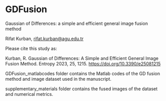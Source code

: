 # GDFusion
Gaussian of Differences: a simple and efficient general image fusion method

Rifat Kurban, rifat.kurban@agu.edu.tr

Please cite this study as:

Kurban, R. Gaussian of Differences: A Simple and Efficient General Image Fusion Method. Entropy 2023, 25, 1215. https://doi.org/10.3390/e25081215

GDFusion_matlabcodes folder contains the Matlab codes of the GD fusion method and image dataset used in the manuscript.

supplementary_materials folder contains the fused images of the dataset and numerical metrics.
